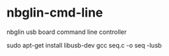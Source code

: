 nbglin-cmd-line
===============

nbglin usb board command line controller

sudo apt-get install libusb-dev
gcc seq.c -o seq -lusb

